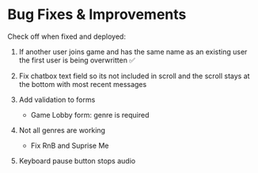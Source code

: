 # Bug Fixes & Improvements

Check off when fixed and deployed:

1. If another user joins game and has the same name as an existing user the first user is being overwritten ✅
   
2. Fix chatbox text field so its not included in scroll and the scroll stays at the bottom with most recent messages
   
3. Add validation to forms
   - Game Lobby form: genre is required
  
4. Not all genres are working
   - Fix RnB and Suprise Me
  
5. Keyboard pause button stops audio